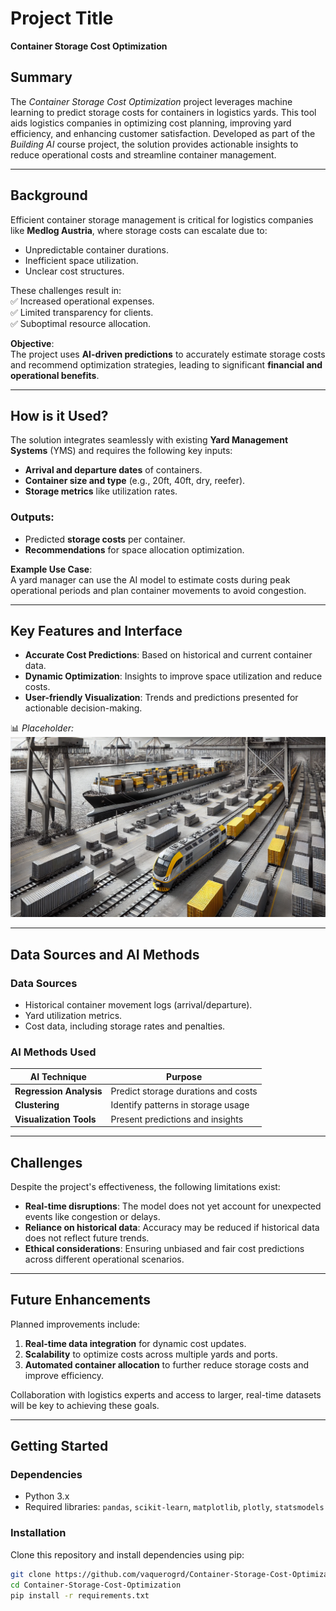 <!-- This is the markdown template for the final project of the Building AI course, 
created by Reaktor Innovations and University of Helsinki. 
Copy the template, paste it to your GitHub README and edit! -->

# Project Title
**Container Storage Cost Optimization**

## Summary

The *Container Storage Cost Optimization* project leverages machine learning to predict storage costs for containers in logistics yards. This tool aids logistics companies in optimizing cost planning, improving yard efficiency, and enhancing customer satisfaction. Developed as part of the *Building AI* course project, the solution provides actionable insights to reduce operational costs and streamline container management.

---

## **Background**

Efficient container storage management is critical for logistics companies like **Medlog Austria**, where storage costs can escalate due to:  
- Unpredictable container durations.  
- Inefficient space utilization.  
- Unclear cost structures.  

These challenges result in:  
✅ Increased operational expenses.  
✅ Limited transparency for clients.  
✅ Suboptimal resource allocation.  

**Objective**:  
The project uses **AI-driven predictions** to accurately estimate storage costs and recommend optimization strategies, leading to significant **financial and operational benefits**.

---

## **How is it Used?**

The solution integrates seamlessly with existing **Yard Management Systems** (YMS) and requires the following key inputs:  
- **Arrival and departure dates** of containers.  
- **Container size and type** (e.g., 20ft, 40ft, dry, reefer).  
- **Storage metrics** like utilization rates.  

### **Outputs**:  
- Predicted **storage costs** per container.  
- **Recommendations** for space allocation optimization.

**Example Use Case**:  
A yard manager can use the AI model to estimate costs during peak operational periods and plan container movements to avoid congestion.

---

## **Key Features and Interface**

- **Accurate Cost Predictions**: Based on historical and current container data.  
- **Dynamic Optimization**: Insights to improve space utilization and reduce costs.  
- **User-friendly Visualization**: Trends and predictions presented for actionable decision-making.  

📊 *Placeholder:*  
![Visualization Placeholder](4_images/port5_good.webp)

---

## **Data Sources and AI Methods**

### **Data Sources**  
- Historical container movement logs (arrival/departure).  
- Yard utilization metrics.  
- Cost data, including storage rates and penalties.

### **AI Methods Used**  

| **AI Technique**       | **Purpose**                         |  
|-------------------------|-------------------------------------|  
| **Regression Analysis** | Predict storage durations and costs |  
| **Clustering**          | Identify patterns in storage usage |  
| **Visualization Tools** | Present predictions and insights    |

---

## **Challenges**

Despite the project's effectiveness, the following limitations exist:  
- **Real-time disruptions**: The model does not yet account for unexpected events like congestion or delays.  
- **Reliance on historical data**: Accuracy may be reduced if historical data does not reflect future trends.  
- **Ethical considerations**: Ensuring unbiased and fair cost predictions across different operational scenarios.

---

## **Future Enhancements**

Planned improvements include:  
1. **Real-time data integration** for dynamic cost updates.  
2. **Scalability** to optimize costs across multiple yards and ports.  
3. **Automated container allocation** to further reduce storage costs and improve efficiency.

Collaboration with logistics experts and access to larger, real-time datasets will be key to achieving these goals.

---

## **Getting Started**

### **Dependencies**  
- Python 3.x  
- Required libraries: `pandas`, `scikit-learn`, `matplotlib`, `plotly`, `statsmodels`  

### **Installation**  
Clone this repository and install dependencies using pip:  
```bash
git clone https://github.com/vaquerogrd/Container-Storage-Cost-Optimization.git  
cd Container-Storage-Cost-Optimization  
pip install -r requirements.txt  


